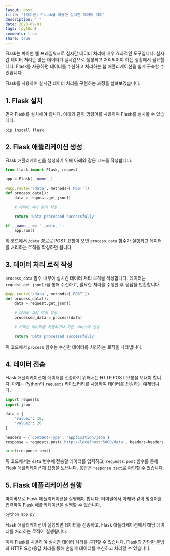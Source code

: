 ```yaml
---
layout: post
title: "[파이썬] Flask를 이용한 실시간 데이터 처리"
description: " "
date: 2023-09-01
tags: [python]
comments: true
share: true
---
```


Flask는 파이썬 웹 프레임워크로 실시간 데이터 처리에 매우 효과적인 도구입니다. 실시간 데이터 처리는 많은 데이터가 실시간으로 생성되고 처리되어야 하는 상황에서 필요합니다. Flask를 사용하면 데이터를 수신하고 처리하는 웹 애플리케이션을 쉽게 구축할 수 있습니다. 

Flask를 사용하여 실시간 데이터 처리를 구현하는 과정을 살펴보겠습니다.

## 1. Flask 설치

먼저 Flask를 설치해야 합니다. 아래와 같이 명령어를 사용하여 Flask를 설치할 수 있습니다.

```python
pip install flask
```

## 2. Flask 애플리케이션 생성

Flask 애플리케이션을 생성하기 위해 아래와 같은 코드를 작성합니다.

```python
from flask import Flask, request

app = Flask(__name__)

@app.route('/data', methods=['POST'])
def process_data():
    data = request.get_json()
    
    # 데이터 처리 로직 작성
    
    return 'Data processed successfully'

if __name__ == '__main__':
    app.run()
```

위 코드에서 `/data` 경로로 POST 요청이 오면 `process_data` 함수가 실행되고 데이터를 처리하는 로직을 작성하면 됩니다.

## 3. 데이터 처리 로직 작성 

`process_data` 함수 내부에 실시간 데이터 처리 로직을 작성합니다. 데이터는 `request.get_json()`을 통해 수신하고, 필요한 처리를 수행한 후 응답을 반환합니다.

```python
@app.route('/data', methods=['POST'])
def process_data():
    data = request.get_json()
    
    # 데이터 처리 로직 작성
    processed_data = process(data)
    
    # 처리된 데이터를 저장하거나 다른 서비스에 전송
    
    return 'Data processed successfully'
```

위 코드에서 `process` 함수는 수신한 데이터를 처리하는 로직을 나타냅니다.

## 4. 데이터 전송

Flask 애플리케이션에 데이터를 전송하기 위해서는 HTTP POST 요청을 보내야 합니다. 아래는 Python의 `requests` 라이브러리를 사용하여 데이터를 전송하는 예제입니다.

```python
import requests
import json

data = {
    'value1': 10,
    'value2': 20
}

headers = {'Content-Type': 'application/json'}
response = requests.post('http://localhost:5000/data', headers=headers, data=json.dumps(data))

print(response.text)
```

위 코드에서는 `data` 변수에 전송할 데이터를 입력하고, `requests.post` 함수를 통해 Flask 애플리케이션에 요청을 보냅니다. 응답은 `response.text`로 확인할 수 있습니다.

## 5. Flask 애플리케이션 실행

마지막으로 Flask 애플리케이션을 실행해야 합니다. 터미널에서 아래와 같이 명령어를 입력하여 Flask 애플리케이션을 실행할 수 있습니다.

```python
python app.py
```

Flask 애플리케이션이 실행되면 데이터를 전송하고, Flask 애플리케이션에서 해당 데이터를 처리하는 로직이 실행됩니다.

이제 Flask를 사용하여 실시간 데이터 처리를 구현할 수 있습니다. Flask의 간단한 문법과 HTTP 요청/응답 처리를 통해 손쉽게 데이터를 수신하고 처리할 수 있습니다.